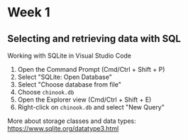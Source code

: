 # Week 1
## Selecting and retrieving data with SQL

Working with SQLite in Visual Studio Code
1. Open the Command Prompt (Cmd/Ctrl + Shift + P)
2. Select "SQLite: Open Database"
3. Select "Choose database from file"
4. Choose `chinook.db`
5. Open the Explorer view (Cmd/Ctrl + Shift + E)
6. Right-click on `chinook.db` and select "New Query"

More about storage classes and data types: https://www.sqlite.org/datatype3.html